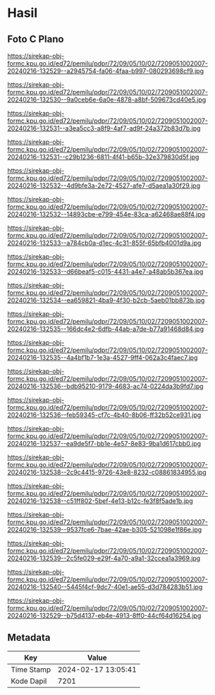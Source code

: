 # Hasil

## Foto C Plano

https://sirekap-obj-formc.kpu.go.id/ed72/pemilu/pdpr/72/09/05/10/02/7209051002007-20240216-132529--a2945754-fa06-4faa-b997-080293698cf9.jpg

https://sirekap-obj-formc.kpu.go.id/ed72/pemilu/pdpr/72/09/05/10/02/7209051002007-20240216-132530--9a0ceb6e-6a0e-4878-a8bf-509673cd40e5.jpg

https://sirekap-obj-formc.kpu.go.id/ed72/pemilu/pdpr/72/09/05/10/02/7209051002007-20240216-132531--a3ea5cc3-a8f9-4af7-ad9f-24a372b83d7b.jpg

https://sirekap-obj-formc.kpu.go.id/ed72/pemilu/pdpr/72/09/05/10/02/7209051002007-20240216-132531--c29b1236-6811-4f41-b65b-32e379830d5f.jpg

https://sirekap-obj-formc.kpu.go.id/ed72/pemilu/pdpr/72/09/05/10/02/7209051002007-20240216-132532--4d9bfe3a-2e72-4527-afe7-d5aea1a30f29.jpg

https://sirekap-obj-formc.kpu.go.id/ed72/pemilu/pdpr/72/09/05/10/02/7209051002007-20240216-132532--14893cbe-e799-454e-83ca-a62468ae88f4.jpg

https://sirekap-obj-formc.kpu.go.id/ed72/pemilu/pdpr/72/09/05/10/02/7209051002007-20240216-132533--a784cb0a-d1ec-4c31-855f-65bfb4001d9a.jpg

https://sirekap-obj-formc.kpu.go.id/ed72/pemilu/pdpr/72/09/05/10/02/7209051002007-20240216-132533--d66beaf5-c015-4431-a4e7-a48ab5b367ea.jpg

https://sirekap-obj-formc.kpu.go.id/ed72/pemilu/pdpr/72/09/05/10/02/7209051002007-20240216-132534--ea659821-4ba9-4f30-b2cb-5aeb01bb873b.jpg

https://sirekap-obj-formc.kpu.go.id/ed72/pemilu/pdpr/72/09/05/10/02/7209051002007-20240216-132535--166dc4e2-6dfb-44ab-a7de-b77a91468d84.jpg

https://sirekap-obj-formc.kpu.go.id/ed72/pemilu/pdpr/72/09/05/10/02/7209051002007-20240216-132535--4a4bf1b7-1e3a-4527-9ff4-062a3c4faec7.jpg

https://sirekap-obj-formc.kpu.go.id/ed72/pemilu/pdpr/72/09/05/10/02/7209051002007-20240216-132536--bdb95210-9179-4683-ac74-0224da3b9fd7.jpg

https://sirekap-obj-formc.kpu.go.id/ed72/pemilu/pdpr/72/09/05/10/02/7209051002007-20240216-132536--feb59345-cf7c-4b40-8b06-ff32b52ce931.jpg

https://sirekap-obj-formc.kpu.go.id/ed72/pemilu/pdpr/72/09/05/10/02/7209051002007-20240216-132537--ea9de5f7-bb1e-4e57-8e83-9ba1d617cbb0.jpg

https://sirekap-obj-formc.kpu.go.id/ed72/pemilu/pdpr/72/09/05/10/02/7209051002007-20240216-132538--2c9c4415-9726-43e8-8232-c08861834955.jpg

https://sirekap-obj-formc.kpu.go.id/ed72/pemilu/pdpr/72/09/05/10/02/7209051002007-20240216-132538--c51ff802-5bef-4e13-b12c-fe3f8f5ade1b.jpg

https://sirekap-obj-formc.kpu.go.id/ed72/pemilu/pdpr/72/09/05/10/02/7209051002007-20240216-132539--9537fce6-7bae-42ae-b305-521098e1f86e.jpg

https://sirekap-obj-formc.kpu.go.id/ed72/pemilu/pdpr/72/09/05/10/02/7209051002007-20240216-132539--2c5fe029-e29f-4a70-a9a1-32ccea1a3969.jpg

https://sirekap-obj-formc.kpu.go.id/ed72/pemilu/pdpr/72/09/05/10/02/7209051002007-20240216-132540--5445f4cf-9dc7-40e1-ae55-d3d784283b51.jpg

https://sirekap-obj-formc.kpu.go.id/ed72/pemilu/pdpr/72/09/05/10/02/7209051002007-20240216-132529--b75d4137-eb4e-4913-8ff0-44cf64d16254.jpg


## Metadata

| Key        | Value               |
| ---------- | ------------------- |
| Time Stamp | 2024-02-17 13:05:41 |
| Kode Dapil | 7201                |



